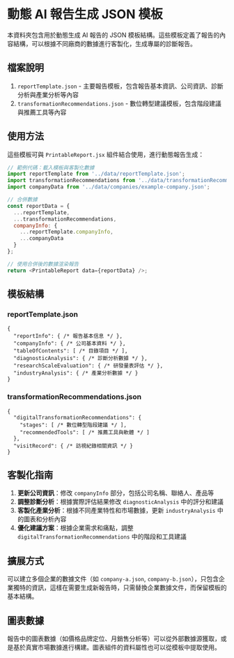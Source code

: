 # 動態 AI 報告生成 JSON 模板

本資料夾包含用於動態生成 AI 報告的 JSON 模板結構。這些模板定義了報告的內容結構，可以根據不同廠商的數據進行客製化，生成專屬的診斷報告。

## 檔案說明

1. `reportTemplate.json` - 主要報告模板，包含報告基本資訊、公司資訊、診斷分析與產業分析等內容
2. `transformationRecommendations.json` - 數位轉型建議模板，包含階段建議與推薦工具等內容

## 使用方法

這些模板可與 `PrintableReport.jsx` 組件結合使用，進行動態報告生成：

```javascript
// 範例代碼：載入模板與客製化數據
import reportTemplate from '../data/reportTemplate.json';
import transformationRecommendations from '../data/transformationRecommendations.json';
import companyData from '../data/companies/example-company.json';

// 合併數據
const reportData = {
  ...reportTemplate,
  ...transformationRecommendations,
  companyInfo: {
    ...reportTemplate.companyInfo,
    ...companyData
  }
};

// 使用合併後的數據渲染報告
return <PrintableReport data={reportData} />;
```

## 模板結構

### reportTemplate.json

```
{
  "reportInfo": { /* 報告基本信息 */ },
  "companyInfo": { /* 公司基本資料 */ },
  "tableOfContents": [ /* 目錄項目 */ ],
  "diagnosticAnalysis": { /* 診斷分析數據 */ },
  "researchScaleEvaluation": { /* 研發量表評估 */ },
  "industryAnalysis": { /* 產業分析數據 */ }
}
```

### transformationRecommendations.json

```
{
  "digitalTransformationRecommendations": {
    "stages": [ /* 數位轉型階段建議 */ ],
    "recommendedTools": [ /* 推薦工具與軟體 */ ]
  },
  "visitRecord": { /* 訪視紀錄相關資訊 */ }
}
```

## 客製化指南

1. **更新公司資訊**：修改 `companyInfo` 部分，包括公司名稱、聯絡人、產品等
2. **調整診斷分析**：根據實際評估結果修改 `diagnosticAnalysis` 中的評分和建議
3. **客製化產業分析**：根據不同產業特性和市場數據，更新 `industryAnalysis` 中的圖表和分析內容
4. **優化建議方案**：根據企業需求和痛點，調整 `digitalTransformationRecommendations` 中的階段和工具建議

## 擴展方式

可以建立多個企業的數據文件（如 `company-a.json`, `company-b.json`），只包含企業獨特的資訊，這樣在需要生成新報告時，只需替換企業數據文件，而保留模板的基本結構。

## 圖表數據

報告中的圖表數據（如價格品牌定位、月銷售分析等）可以從外部數據源獲取，或是基於真實市場數據進行構建。圖表組件的資料屬性也可以從模板中提取使用。
